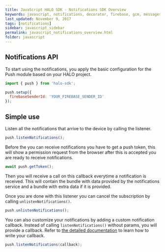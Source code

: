 ```yaml
---
title: JavaScript HALO SDK - Notifications SDK Overview
keywords: javascript, notifications, decorator, firebase, gcm, messages, cloud, push token, token
last_updated: November 9, 2017
tags: [notifications]
sidebar: javascript_sidebar
permalink: javascript_notifications_overview.html
folder: javascript
---
```


## Notifications API
To start using the notifications, you apply the basic configuration for the Push module based on your HALO project.

```javascript
import { push } from 'halo-sdk';

push.setup({
  firebaseSenderId: 'YOUR_FIREBASE_SENDER_ID'
});
```

## Simple use

Listen all the notifications that arrive to the device by calling the listener.

```javascript
push.listenNotifications();
```

Before the you can receive notifications you have to get a push token, this will show a permission request from the browser after this is accepted you are ready to receive notifications.

```javascript
await push.getToken();
```

Then you will receive a call on this callback everytime a notification is received. This will contain the bundle with data provided by the notifications service and a bundle with extra data if it is provided.

Once you are done with this listener you can cancel the subscription by calling ```unlistenNotifications()```.

```javascript
push.unlistenNotifications();
```

You can also customize your notifications by adding a custom notification callback. Instead of calling ```listenNotifications()``` without params, you will provide a callback. Refer to [the detailed documentation](/javascript_notifications_detailed_api.html) to learn how to write your callback.

```java
push.listenNotifications(callback);
```
